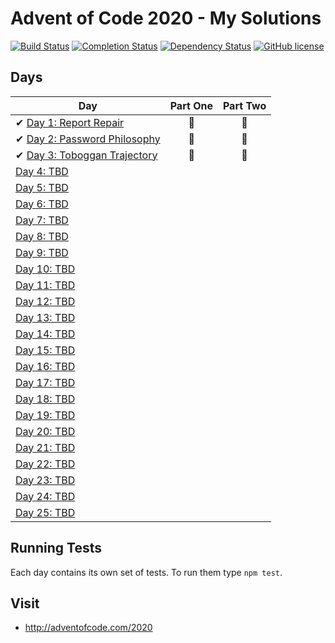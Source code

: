# Advent of Code 2020 - My Solutions
[![Build Status](https://github.com/AxemaFr/AdventOfCode-2020/workflows/build/badge.svg)](https://github.com/AxemaFr/AdventOfCode-2020/actions)
[![Completion Status](https://img.shields.io/endpoint?url=https://raw.githubusercontent.com/AxemaFr/AdventOfCode-2020/master/.github/badges/completion.json)](https://github.com/AxemaFr/AdventOfCode-2020)
[![Dependency Status](https://img.shields.io/david/AxemaFr/AdventOfCode-2020.svg)](https://david-dm.org/AxemaFr/AdventOfCode-2020)
[![GitHub license](https://img.shields.io/badge/license-MIT-blue.svg)](https://raw.githubusercontent.com/AxemaFr/AdventOfCode-2020/master/LICENSE)

## Days


| Day  | Part One | Part Two |
|---|:---:|:---:|
| ✔ [Day 1: Report Repair](https://github.com/AxemaFr/AdventOfCode-2020/tree/master/day-01)| 🌟 | 🌟 |
| ✔ [Day 2: Password Philosophy](https://github.com/AxemaFr/AdventOfCode-2020/tree/master/day-02)| 🌟 | 🌟 |
| ✔ [Day 3: Toboggan Trajectory](https://github.com/AxemaFr/AdventOfCode-2020/tree/master/day-03)| 🌟 | 🌟 |
| [Day 4: TBD]()| | |
| [Day 5: TBD]()| | |
| [Day 6: TBD]()| | |
| [Day 7: TBD]()| | |
| [Day 8: TBD]()| | |
| [Day 9: TBD]()| | |
| [Day 10: TBD]()| | |
| [Day 11: TBD]()| | |
| [Day 12: TBD]()| | |
| [Day 13: TBD]()| | |
| [Day 14: TBD]()| | |
| [Day 15: TBD]()| | |
| [Day 16: TBD]()| | |
| [Day 17: TBD]()| | |
| [Day 18: TBD]()| | |
| [Day 19: TBD]()| | |
| [Day 20: TBD]()| | |
| [Day 21: TBD]()| | |
| [Day 22: TBD]()| | |
| [Day 23: TBD]()| | |
| [Day 24: TBD]()| | |
| [Day 25: TBD]()| | |

## Running Tests

Each day contains its own set of tests. To run them type `npm test`.

## Visit
- http://adventofcode.com/2020
